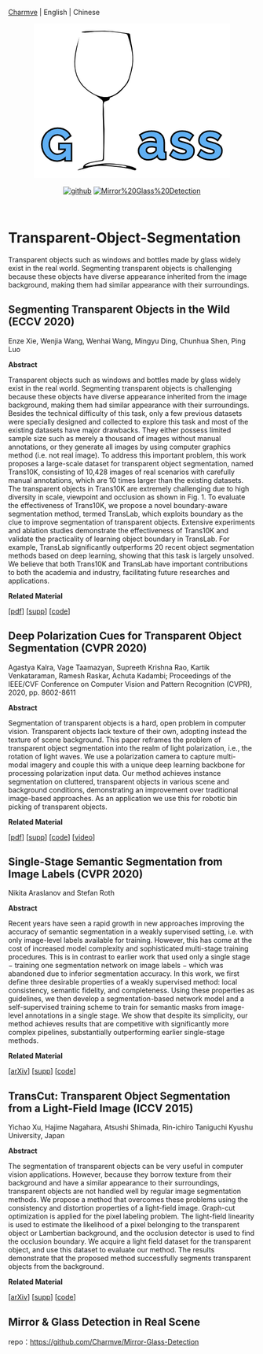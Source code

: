 <a href="https://github.com/Charmve" target="_blank">Charmve</a> | English | Chinese

<div align="center">
    <img src="https://github.com/Charmve/Mirror-Glass-Detection/blob/master/logo-GlassDetec.png" width="400px">
</div>

<p align="center">
  <a href="https://github.com/Charmve"><img src="https://img.shields.io/badge/Github-Charmve-blue" alt="github"></a>
  <a href="https://github.com/Charmve/Mirror-Glass-Detection"><img src="https://img.shields.io/badge/Charmve-Glass%20Detect-red" alt="Mirror%20Glass%20Detection"></a>
  
</p>

<br>

# Transparent-Object-Segmentation

Transparent objects such as windows and bottles made by glass widely exist in the real world. Segmenting transparent objects is challenging because these objects have diverse appearance inherited from the image background, making them had similar appearance with their surroundings.
<br>

## Segmenting Transparent Objects in the Wild (ECCV 2020)

Enze Xie, Wenjia Wang, Wenhai Wang, Mingyu Ding, Chunhua Shen, Ping Luo

<strong>Abstract</strong>

Transparent objects such as windows and bottles made by glass widely exist in the real world. Segmenting transparent objects is challenging because these objects have diverse appearance inherited from the image background, making them had similar appearance with their surroundings. Besides the technical difficulty of this task, only a few previous datasets were specially designed and collected to explore this task and most of the existing datasets have major drawbacks. They either possess limited sample size such as merely a thousand of images without manual annotations, or they generate all images by using computer graphics method (i.e. not real image). To address this important problem, this work proposes a large-scale dataset for transparent object segmentation, named Trans10K, consisting of 10,428 images of real scenarios with carefully manual annotations, which are 10 times larger than the existing datasets. The transparent objects in Trans10K are extremely challenging due to high diversity in scale, viewpoint and occlusion as shown in Fig. 1. To evaluate the effectiveness of Trans10K, we propose a novel boundary-aware segmentation method, termed TransLab, which exploits boundary as the clue to improve segmentation of transparent objects. Extensive experiments and ablation studies demonstrate the effectiveness of Trans10K and validate the practicality of learning object boundary in TransLab. For example, TransLab significantly outperforms 20 recent object segmentation methods based on deep learning, showing that this task is largely unsolved. We believe that both Trans10K and TransLab have important contributions to both the academia and industry, facilitating future researches and applications.

<strong>Related Material</strong>

[<a href="https://arxiv.org/pdf/2003.13948v3.pdf" target="_blank">pdf</a>] [<a href=" ">supp</a>] [<a href="https://github.com/xieenze/Segment_Transparent_Objects" target="_blank">code</a>]
<br>

## Deep Polarization Cues for Transparent Object Segmentation (CVPR 2020)

Agastya Kalra, Vage Taamazyan, Supreeth Krishna Rao, Kartik Venkataraman, Ramesh Raskar, Achuta Kadambi; Proceedings of the IEEE/CVF Conference on Computer Vision and Pattern Recognition (CVPR), 2020, pp. 8602-8611

<strong>Abstract</strong>

Segmentation of transparent objects is a hard, open problem in computer vision. Transparent objects lack texture of their own, adopting instead the texture of scene background. This paper reframes the problem of transparent object segmentation into the realm of light polarization, i.e., the rotation of light waves. We use a polarization camera to capture multi-modal imagery and couple this with a unique deep learning backbone for processing polarization input data. Our method achieves instance segmentation on cluttered, transparent objects in various scene and background conditions, demonstrating an improvement over traditional image-based approaches. As an application we use this for robotic bin picking of transparent objects.

<strong>Related Material</strong>

[<a href="https://openaccess.thecvf.com/content_CVPR_2020/papers/Kalra_Deep_Polarization_Cues_for_Transparent_Object_Segmentation_CVPR_2020_paper.pdf" target="_blank">pdf</a>] [<a href="https://openaccess.thecvf.com/content_CVPR_2020/supplemental/Kalra_Deep_Polarization_Cues_CVPR_2020_supplemental.pdf" target="_blank">supp</a>] [<a href="">code</a>] [<a href="https://www.youtube.com/watch?v=hF64LfsR5Lc" target="_blank">video</a>] 
<br>


## Single-Stage Semantic Segmentation from Image Labels (CVPR 2020)

Nikita Araslanov and Stefan Roth

<strong>Abstract</strong>

Recent years have seen a rapid growth in new approaches improving the accuracy of semantic segmentation in a weakly supervised setting, i.e. with only image-level labels available for training. However, this has come at the cost of increased model complexity and sophisticated multi-stage training procedures. This is in contrast to earlier work that used only a single stage − training one segmentation network on image labels − which was abandoned due to inferior segmentation accuracy. In this work, we first define three desirable properties of a weakly supervised method: local consistency, semantic fidelity, and completeness. Using these properties as guidelines, we then develop a segmentation-based network model and a self-supervised training scheme to train for semantic masks from image-level annotations in a single stage. We show that despite its simplicity, our method achieves results that are competitive with significantly more complex pipelines, substantially outperforming earlier single-stage methods.

<strong>Related Material</strong>

[<a href="https://arxiv.org/abs/2005.08104" target="_blank">arXiv</a>] [<a href="" target="_blank">supp</a>] [<a href="https://github.com/visinf/1-stage-wseg" target="_blank">code</a>]
<br>


## TransCut: Transparent Object Segmentation from a Light-Field Image (ICCV 2015)

Yichao Xu, Hajime Nagahara, Atsushi Shimada, Rin-ichiro Taniguchi
Kyushu University, Japan

<strong>Abstract</strong>

The segmentation of transparent objects can be very useful in computer vision applications. However, because they borrow texture from their background and have a similar
appearance to their surroundings, transparent objects are not handled well by regular image segmentation methods. We propose a method that overcomes these problems using the consistency and distortion properties of a light-field image. Graph-cut optimization is applied for the pixel labeling problem. The light-field linearity is used to estimate
the likelihood of a pixel belonging to the transparent object or Lambertian background, and the occlusion detector is used to find the occlusion boundary. We acquire a light
field dataset for the transparent object, and use this dataset to evaluate our method. The results demonstrate that the proposed method successfully segments transparent objects from the background.

<strong>Related Material</strong>

[<a href="https://arxiv.org/pdf/1511.06853v1.pdf" target="_blank">arXiv</a>] [<a href="" target="_blank">supp</a>] [<a href="" target="_blank">code</a>]


## Mirror & Glass Detection in Real Scene

repo：https://github.com/Charmve/Mirror-Glass-Detection

